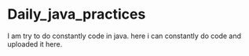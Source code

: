# Daily_java_practices
I am try to do constantly code in java.
here i can constantly do code and uploaded it here.
